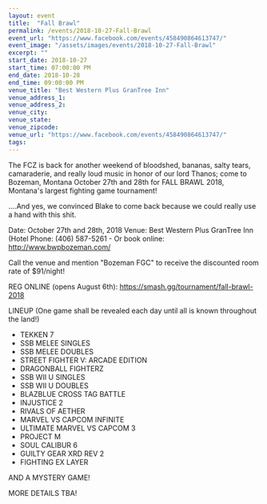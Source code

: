 ```yaml
---
layout: event
title:  "Fall Brawl"
permalink: /events/2018-10-27-Fall-Brawl
event_url: "https://www.facebook.com/events/458490864613747/"
event_image: "/assets/images/events/2018-10-27-Fall-Brawl"
excerpt: ""
start_date: 2018-10-27
start_time: 07:00:00 PM
end_date: 2018-10-28
end_time: 09:00:00 PM
venue_title: "Best Western Plus GranTree Inn"
venue_address_1:
venue_address_2:
venue_city:
venue_state:
venue_zipcode:
venue_url: "https://www.facebook.com/events/458490864613747/"
tags: 
---
```


The FCZ is back for another weekend of bloodshed, bananas, salty tears, camaraderie, and really loud music in honor of our lord Thanos; come to Bozeman, Montana October 27th and 28th for FALL BRAWL 2018, Montana's largest fighting game tournament!

....And yes, we convinced Blake to come back because we could really use a hand with this shit.

Date: October 27th and 28th, 2018
Venue: Best Western Plus GranTree Inn (Hotel Phone: (406) 587-5261 - Or book online: http://www.bwpbozeman.com/

Call the venue and mention "Bozeman FGC" to receive the discounted room rate of $91/night! 

REG ONLINE (opens August 6th): https://smash.gg/tournament/fall-brawl-2018

LINEUP (One game shall be revealed each day until all is known throughout the land!)

- TEKKEN 7
- SSB MELEE SINGLES
- SSB MELEE DOUBLES
- STREET FIGHTER V: ARCADE EDITION
- DRAGONBALL FIGHTERZ
- SSB WII U SINGLES
- SSB WII U DOUBLES
- BLAZBLUE CROSS TAG BATTLE
- INJUSTICE 2
- RIVALS OF AETHER
- MARVEL VS CAPCOM INFINITE
- ULTIMATE MARVEL VS CAPCOM 3
- PROJECT M
- SOUL CALIBUR 6
- GUILTY GEAR XRD REV 2
- FIGHTING EX LAYER

AND A MYSTERY GAME!


MORE DETAILS TBA!